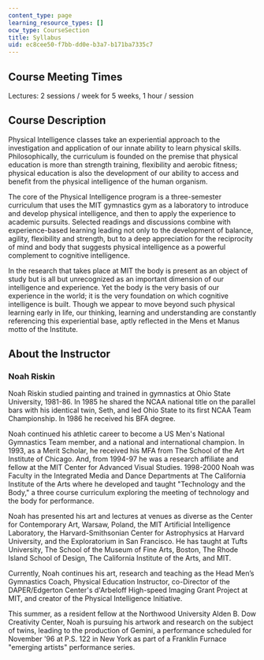 ```yaml
---
content_type: page
learning_resource_types: []
ocw_type: CourseSection
title: Syllabus
uid: ec8cee50-f7bb-dd0e-b3a7-b171ba7335c7
---
```


Course Meeting Times
--------------------

Lectures: 2 sessions / week for 5 weeks, 1 hour / session

Course Description
------------------

Physical Intelligence classes take an experiential approach to the investigation and application of our innate ability to learn physical skills. Philosophically, the curriculum is founded on the premise that physical education is more than strength training, flexibility and aerobic fitness; physical education is also the development of our ability to access and benefit from the physical intelligence of the human organism.

The core of the Physical Intelligence program is a three-semester curriculum that uses the MIT gymnastics gym as a laboratory to introduce and develop physical intelligence, and then to apply the experience to academic pursuits. Selected readings and discussions combine with experience-based learning leading not only to the development of balance, agility, flexibility and strength, but to a deep appreciation for the reciprocity of mind and body that suggests physical intelligence as a powerful complement to cognitive intelligence.

In the research that takes place at MIT the body is present as an object of study but is all but unrecognized as an important dimension of our intelligence and experience. Yet the body is the very basis of our experience in the world; it is the very foundation on which cognitive intelligence is built. Though we appear to move beyond such physical learning early in life, our thinking, learning and understanding are constantly referencing this experiential base, aptly reflected in the Mens et Manus motto of the Institute.

About the Instructor
--------------------

### Noah Riskin

Noah Riskin studied painting and trained in gymnastics at Ohio State University, 1981-86. In 1985 he shared the NCAA national title on the parallel bars with his identical twin, Seth, and led Ohio State to its first NCAA Team Championship. In 1986 he received his BFA degree.

Noah continued his athletic career to become a US Men's National Gymnastics Team member, and a national and international champion. In 1993, as a Merit Scholar, he received his MFA from The School of the Art Institute of Chicago. And, from 1994-97 he was a research affiliate and fellow at the MIT Center for Advanced Visual Studies. 1998-2000 Noah was Faculty in the Integrated Media and Dance Departments at The California Institute of the Arts where he developed and taught "Technology and the Body," a three course curriculum exploring the meeting of technology and the body for performance.

Noah has presented his art and lectures at venues as diverse as the Center for Contemporary Art, Warsaw, Poland, the MIT Artificial Intelligence Laboratory, the Harvard-Smithsonian Center for Astrophysics at Harvard University, and the Exploratorium in San Francisco. He has taught at Tufts University, The School of the Museum of Fine Arts, Boston, The Rhode Island School of Design, The California Institute of the Arts, and MIT.

Currently, Noah continues his art, research and teaching as the Head Men’s Gymnastics Coach, Physical Education Instructor, co-Director of the DAPER/Edgerton Center's d'Arbeloff High-speed Imaging Grant Project at MIT, and creator of the Physical Intelligence Initiative.

This summer, as a resident fellow at the Northwood University Alden B. Dow Creativity Center, Noah is pursuing his artwork and research on the subject of twins, leading to the production of Gemini, a performance scheduled for November '96 at P.S. 122 in New York as part of a Franklin Furnace "emerging artists" performance series.